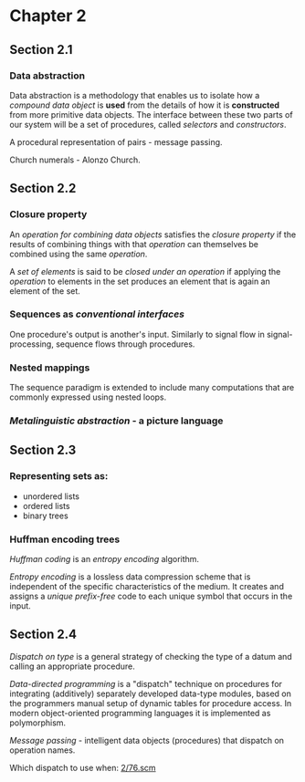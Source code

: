 # Chapter 2

## Section 2.1

### Data abstraction

Data abstraction is a methodology that enables us to isolate how a *compound data object* is **used** from the details of how it is **constructed** from more primitive data objects. The interface between these two parts of our system will be a set of procedures, called *selectors* and *constructors*.

A procedural representation of pairs - message passing.

Church numerals - Alonzo Church.


## Section 2.2

### Closure property

An *operation for combining data objects* satisfies the *closure property* if the results of combining things with that *operation* can themselves be combined using the same *operation*.

A *set of elements* is said to be *closed under an operation* if applying the *operation* to elements in the set produces an element that is again an element of the set. 

### Sequences as *conventional interfaces*

One procedure's output is another's input. Similarly to signal flow in signal-processing, sequence flows through procedures.

### Nested mappings

The sequence paradigm is extended to include many computations that are commonly expressed using nested loops.

### *Metalinguistic abstraction* - a picture language


## Section 2.3

### Representing sets as:

* unordered lists
* ordered lists
* binary trees

### Huffman encoding trees

*Huffman coding* is an *entropy encoding* algorithm.

*Entropy encoding* is a lossless data compression scheme that is independent of the specific characteristics of the medium. It creates and assigns a *unique prefix-free* code to each unique symbol that occurs in the input.


## Section 2.4

*Dispatch on type* is a general strategy of checking the type of a datum and calling an appropriate procedure.

*Data-directed programming* is a "dispatch" technique on procedures for integrating (additively) separately developed data-type modules, based on the programmers manual setup of dynamic tables for procedure access. In modern object-oriented programming languages it is implemented as polymorphism.

*Message passing* - intelligent data objects (procedures) that dispatch on operation names.

Which dispatch to use when: [2/76.scm](https://github.com/ernestas/SICP-study/blob/master/2/76.scm)
